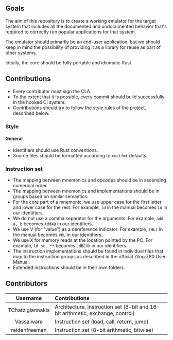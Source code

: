 ## Goals

The aim of this repository is to create a working emulator for the target system that includes all the documented and undocumented behavior that's required to correctly run popular applications for that system.

The emulator should primarily be an end-user application, but we should keep in mind the possibility of providing it as a library for reuse as part of other systems.

Ideally, the core should be fully portable and idiomatic Rust.

## Contributions

* Every contributor must sign the CLA.
* To the extent that it is possible, every commit should build successfully in the hooked CI system.
* Contributions should try to follow the style rules of the project,  described below.

### Style

#### General
* Identifiers should use Rust conventions.
* Source files should be formatted according to `rustfmt` defaults.

### Instruction set
* The mapping between mnemonics and opcodes should be in ascending numerical order.
* The mapping between mnemonics and implementations should be in groups based on similar semantics.
* For the core part of a mnemonic, we use upper case for the first letter and lower case for the rest. For example, `ld` in the manual becomes `Ld` in our identifiers.  
* We do not use a comma separator for the arguments. For example, `add a, b` becomes `AddAB` in our identifiers.
* We use V (for "value") as a dereference indicator. For example, `(HL)` in the manual becomes `VHL` in our identifiers.
* We use X for memory reads at the location pointed by the PC. For example, `ld bc, **` becomes `LdBCXX` in our identifiers.
* The instruction implementations should be found in individual files that map to the instruction groups as described in the official Zilog Z80 User Manual.
* Extended instructions should be in their own folders.

## Contributors

Username|Contributions
:------:|:----------------
TChatzigiannakis|Architecture, instruction set (8-bit and 16-bit arithmetic, exchange, control)
Vassalware|Instruction set (load, call, return, jump)
raidenfreeman|Instruction set (8-bit arithmetic, bitwise)

